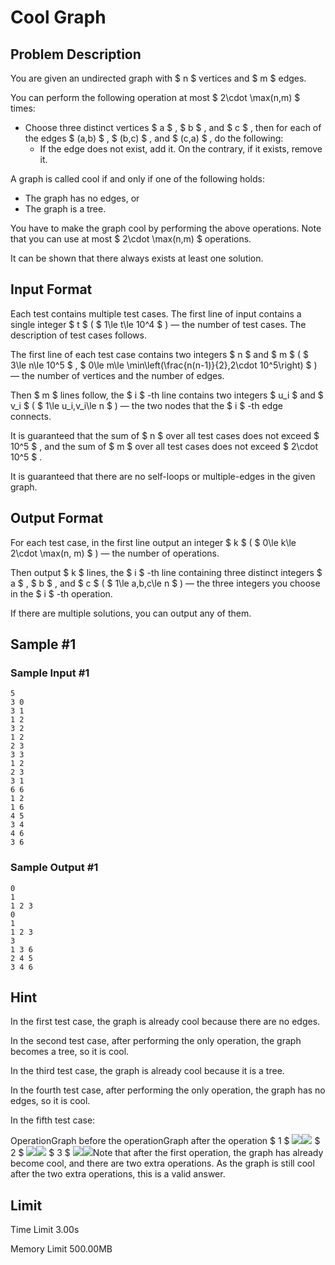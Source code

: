# Cool Graph

## Problem Description

You are given an undirected graph with $ n $ vertices and $ m $ edges.

You can perform the following operation at most $ 2\cdot \max(n,m) $ times:

- Choose three distinct vertices $ a $ , $ b $ , and $ c $ , then for each of the edges $ (a,b) $ , $ (b,c) $ , and $ (c,a) $ , do the following: 
  - If the edge does not exist, add it. On the contrary, if it exists, remove it.

A graph is called cool if and only if one of the following holds:

- The graph has no edges, or
- The graph is a tree.

You have to make the graph cool by performing the above operations. Note that you can use at most $ 2\cdot \max(n,m) $ operations.

It can be shown that there always exists at least one solution.

## Input Format

Each test contains multiple test cases. The first line of input contains a single integer $ t $ ( $ 1\le t\le 10^4 $ ) — the number of test cases. The description of test cases follows.

The first line of each test case contains two integers $ n $ and $ m $ ( $ 3\le n\le 10^5 $ , $ 0\le m\le \min\left(\frac{n(n-1)}{2},2\cdot 10^5\right) $ ) — the number of vertices and the number of edges.

Then $ m $ lines follow, the $ i $ -th line contains two integers $ u_i $ and $ v_i $ ( $ 1\le u_i,v_i\le n $ ) — the two nodes that the $ i $ -th edge connects.

It is guaranteed that the sum of $ n $ over all test cases does not exceed $ 10^5 $ , and the sum of $ m $ over all test cases does not exceed $ 2\cdot 10^5 $ .

It is guaranteed that there are no self-loops or multiple-edges in the given graph.

## Output Format

For each test case, in the first line output an integer $ k $ ( $ 0\le k\le 2\cdot \max(n, m) $ ) — the number of operations.

Then output $ k $ lines, the $ i $ -th line containing three distinct integers $ a $ , $ b $ , and $ c $ ( $ 1\le a,b,c\le n $ ) — the three integers you choose in the $ i $ -th operation.

If there are multiple solutions, you can output any of them.

## Sample #1

### Sample Input #1

```
5
3 0
3 1
1 2
3 2
1 2
2 3
3 3
1 2
2 3
3 1
6 6
1 2
1 6
4 5
3 4
4 6
3 6
```

### Sample Output #1

```
0
1
1 2 3
0
1
1 2 3
3
1 3 6
2 4 5
3 4 6
```

## Hint

In the first test case, the graph is already cool because there are no edges.

In the second test case, after performing the only operation, the graph becomes a tree, so it is cool.

In the third test case, the graph is already cool because it is a tree.

In the fourth test case, after performing the only operation, the graph has no edges, so it is cool.

In the fifth test case:

 OperationGraph before the operationGraph after the operation $ 1 $ ![](https://cdn.luogu.com.cn/upload/vjudge_pic/CF2029D/b0f7ac35f24bdd1ef25527e8445c75c07c81b1cd.png)![](https://cdn.luogu.com.cn/upload/vjudge_pic/CF2029D/967d0caf549d17edc01f85e8fd3b92d4a29c78a4.png) $ 2 $ ![](https://cdn.luogu.com.cn/upload/vjudge_pic/CF2029D/8fc9b337d57d63328a0f768cb6979898a6acb589.png)![](https://cdn.luogu.com.cn/upload/vjudge_pic/CF2029D/e76a67a3a1dfd30fecae063029760f2fec760cd4.png) $ 3 $ ![](https://cdn.luogu.com.cn/upload/vjudge_pic/CF2029D/cd4bbe994192de9db9336eff41b4aa05bb7c27af.png)![](https://cdn.luogu.com.cn/upload/vjudge_pic/CF2029D/278495e89dce856c8d1c4a31851cd95fdb2f1cd3.png)Note that after the first operation, the graph has already become cool, and there are two extra operations. As the graph is still cool after the two extra operations, this is a valid answer.

## Limit



Time Limit
3.00s

Memory Limit
500.00MB